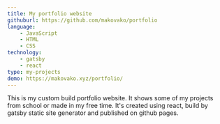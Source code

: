 ```yaml
---
title: My portfolio website
githuburl: https://github.com/makovako/portfolio
language:
    - JavaScript
    - HTML
    - CSS
technology:
    - gatsby
    - react
type: my-projects
demo: https://makovako.xyz/portfolio/
---
```


This is my custom build portfolio website. It shows some of my projects from school or made in my free time. It's created using react, build by gatsby static site generator and published on github pages.